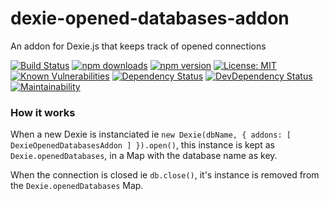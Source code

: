 # dexie-opened-databases-addon
An addon for Dexie.js that keeps track of opened connections

[![Build Status](https://www.travis-ci.org/andrehtissot/dexie-opened-databases-addon.svg?branch=master)](https://www.travis-ci.org/andrehtissot/dexie-opened-databases-addon)
[![npm downloads](https://img.shields.io/npm/dt/dexie-opened-databases-addon.svg)](https://www.npmjs.com/package/dexie-opened-databases-addon)
[![npm version](https://img.shields.io/npm/v/dexie-opened-databases-addon.svg)](https://www.npmjs.com/package/dexie-opened-databases-addon)
[![License: MIT](https://img.shields.io/badge/License-MIT-yellow.svg)](https://opensource.org/licenses/MIT)
[![Known Vulnerabilities](https://snyk.io/test/github/andrehtissot/dexie-opened-databases-addon/badge.svg?targetFile=package.json)](https://snyk.io/test/github/andrehtissot/dexie-opened-databases-addon?targetFile=package.json)
[![Dependency Status](https://img.shields.io/david/andrehtissot/dexie-opened-databases-addon.svg)](https://david-dm.org/andrehtissot/dexie-opened-databases-addon)
[![DevDependency Status](https://img.shields.io/david/dev/andrehtissot/dexie-opened-databases-addon.svg)](https://david-dm.org/andrehtissot/dexie-opened-databases-addon?type=dev)
[![Maintainability](https://api.codeclimate.com/v1/badges/1257f78f1a31db60f684/maintainability)](https://codeclimate.com/github/andrehtissot/dexie-opened-databases-addon/maintainability)

### How it works

When a new Dexie is instanciated ie `new Dexie(dbName, { addons: [ DexieOpenedDatabasesAddon ] }).open()`, this instance is kept as `Dexie.openedDatabases`, in a Map with the database name as key.

When the connection is closed ie `db.close()`, it's instance is removed from the `Dexie.openedDatabases` Map.
